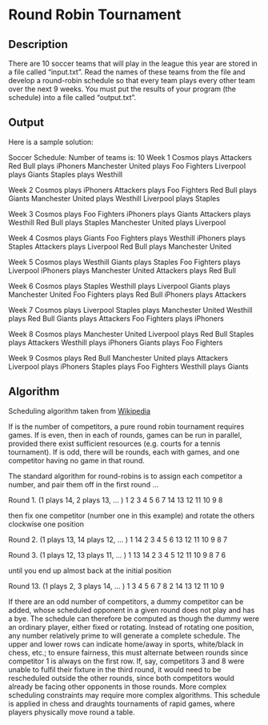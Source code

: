 # Round Robin Tournament

## Description

There are 10 soccer teams that will play in the league this year are stored in a file called “input.txt”. Read the names of these teams from the file and develop a round-robin schedule so that every team plays every other team over the next 9 weeks. You must put the results of your program (the schedule) into a file called “output.txt”.

## Output

Here is a sample solution:

Soccer Schedule: Number of teams is: 10
Week 1
Cosmos plays Attackers
Red Bull plays iPhoners
Manchester United plays Foo Fighters
Liverpool plays Giants
Staples plays Westhill

Week 2
Cosmos plays iPhoners
Attackers plays Foo Fighters
Red Bull plays Giants
Manchester United plays Westhill
Liverpool plays Staples

Week 3
Cosmos plays Foo Fighters
iPhoners plays Giants
Attackers plays Westhill
Red Bull plays Staples
Manchester United plays Liverpool

Week 4
Cosmos plays Giants
Foo Fighters plays Westhill
iPhoners plays Staples
Attackers plays Liverpool
Red Bull plays Manchester United

Week 5
Cosmos plays Westhill
Giants plays Staples
Foo Fighters plays Liverpool
iPhoners plays Manchester United
Attackers plays Red Bull

Week 6
Cosmos plays Staples
Westhill plays Liverpool
Giants plays Manchester United
Foo Fighters plays Red Bull
iPhoners plays Attackers

Week 7
Cosmos plays Liverpool
Staples plays Manchester United
Westhill plays Red Bull
Giants plays Attackers
Foo Fighters plays iPhoners

Week 8
Cosmos plays Manchester United
Liverpool plays Red Bull
Staples plays Attackers
Westhill plays iPhoners
Giants plays Foo Fighters

Week 9
Cosmos plays Red Bull
Manchester United plays Attackers
Liverpool plays iPhoners
Staples plays Foo Fighters
Westhill plays Giants

## Algorithm

Scheduling algorithm taken from [Wikipedia](https://en.wikipedia.org/wiki/Round-robin_tournament)

If  is the number of competitors, a pure round robin tournament requires  games. If  is even, then in each of  rounds,  games can be run in parallel, provided there exist sufficient resources (e.g. courts for a tennis tournament). If  is odd, there will be  rounds, each with  games, and one competitor having no game in that round.

The standard algorithm for round-robins is to assign each competitor a number, and pair them off in the first round …

Round 1. (1 plays 14, 2 plays 13, ... )
1  2 3  4 5 6  7
 14 13 12 11 10 9  8
 
then fix one competitor (number one in this example) and rotate the others clockwise one position

Round 2. (1 plays 13, 14 plays 12, ... )
1  14 2  3 4 5  6
 13 12 11 10 9  8 7
 
Round 3. (1 plays 12, 13 plays 11, ... )
1  13 14 2  3 4 5
 12 11 10 9  8 7 6
 
until you end up almost back at the initial position

Round 13. (1 plays 2, 3 plays 14, ... )
1  3 4  5 6 7  8
 2 14  13 12 11 10 9
 
If there are an odd number of competitors, a dummy competitor can be added, whose scheduled opponent in a given round does not play and has a bye. The schedule can therefore be computed as though the dummy were an ordinary player, either fixed or rotating. Instead of rotating one position, any number relatively prime to  will generate a complete schedule. The upper and lower rows can indicate home/away in sports, white/black in chess, etc.; to ensure fairness, this must alternate between rounds since competitor 1 is always on the first row. If, say, competitors 3 and 8 were unable to fulfil their fixture in the third round, it would need to be rescheduled outside the other rounds, since both competitors would already be facing other opponents in those rounds. More complex scheduling constraints may require more complex algorithms. This schedule is applied in chess and draughts tournaments of rapid games, where players physically move round a table.








